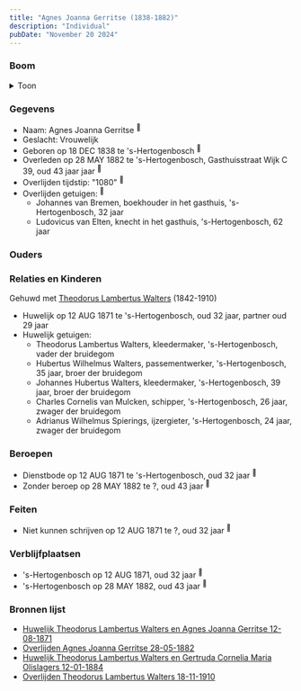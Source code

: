 ```yaml
---
title: "Agnes Joanna Gerritse (1838-1882)"
description: "Individual"
pubDate: "November 20 2024"
---
```


### Boom
<details><summary>Toon</summary>

![test](https://www.plantuml.com/plantuml/svg/XP9DQm8n48Rl-HM37Zm9ksxh5o9-L6sbjJreIq-ItKntWzb4CX5PnF_U-84LAkqfmyoyypupf4UEMxV95QELr6jkUGunJrQfDHijXaOP2yvoJRw4sh5C2eH4saJXASPyxGh8CO_HqYb53YqQLwoHNKrD52U27GE0WR42xJoJoKeZKQUJSwcxNOZOdh4Al1sjYB6JfDHFVHTC3TUQmmIjbOwm19pWAGZ2i0wN0UNnO1ID8k-o-vAen1uwxPZ7nJ8spYbiTo5imiDew9-e2HMgFg9r9aKT6qgoAn6jDaejkHRBn1gYs7W2hwuruQN_wTNDsc_r_W8ypz08OpS4p_nm5-UZ3wxyMUY27JG0ogDeV3yU_85RgyDqCVE6TpSC_yNroyvUto5iXS4jt3Djfxr58QHE3ueQz1SJBso4Hz9n40HH2yfAffahK2cpzRHxTZvyjNhkOEULVXAiXrhuV_KD)
</details>

### Gegevens
- Naam: Agnes Joanna Gerritse <sup><a href="../s00153/" style="text-decoration:none" title="Huwelijk Theodorus Lambertus Walters en Agnes Joanna Gerritse 12-08-1871">:link:</a></sup>
- Geslacht: Vrouwelijk
- Geboren op 18 DEC 1838 te 's-Hertogenbosch <sup><a href="../s00153/" style="text-decoration:none" title="Huwelijk Theodorus Lambertus Walters en Agnes Joanna Gerritse 12-08-1871">:link:</a></sup>
- Overleden op 28 MAY 1882 te 's-Hertogenbosch, Gasthuisstraat Wijk C 39, oud 43 jaar jaar <sup><a href="../s00155/" style="text-decoration:none" title="Overlijden Agnes Joanna Gerritse 28-05-1882">:link:</a></sup>
- Overlijden tijdstip: "1080" <sup><a href="../s00155/" style="text-decoration:none" title="Overlijden Agnes Joanna Gerritse 28-05-1882">:link:</a></sup>
- Overlijden getuigen: <sup><a href="../s00155/" style="text-decoration:none" title="Overlijden Agnes Joanna Gerritse 28-05-1882">:link:</a></sup>
  - Johannes van Bremen, boekhouder in het gasthuis, \'s-Hertogenbosch, 32 jaar
  - Ludovicus van Elten, knecht in het gasthuis, \'s-Hertogenbosch, 62 jaar

### Ouders

### Relaties en Kinderen

Gehuwd met [Theodorus Lambertus Walters](../i00107/) (1842-1910) 
- Huwelijk op 12 AUG 1871 te 's-Hertogenbosch, oud 32 jaar, partner oud 29 jaar 
- Huwelijk getuigen:  
  - Theodorus Lambertus Walters, kleedermaker, \'s-Hertogenbosch, vader der bruidegom
  - Hubertus Wilhelmus Walters, passementwerker, \'s-Hertogenbosch, 35 jaar, broer der bruidegom
  - Johannes Hubertus Walters, kleedermaker, \'s-Hertogenbosch, 39 jaar, broer der bruidegom
  - Charles Cornelis van Mulcken, schipper, \'s-Hertogenbosch, 26 jaar, zwager der bruidegom
  - Adrianus Wilhelmus Spierings, ijzergieter, \'s-Hertogenbosch, 24 jaar, zwager der bruidegom

### Beroepen
- Dienstbode op 12 AUG 1871 te 's-Hertogenbosch, oud 32 jaar <sup><a href="../s00153/" style="text-decoration:none" title="Huwelijk Theodorus Lambertus Walters en Agnes Joanna Gerritse 12-08-1871">:link:</a></sup>
- Zonder beroep op 28 MAY 1882 te ?, oud 43 jaar <sup><a href="../s00155/" style="text-decoration:none" title="Overlijden Agnes Joanna Gerritse 28-05-1882">:link:</a></sup>

### Feiten
- Niet kunnen schrijven op 12 AUG 1871 te ?, oud 32 jaar <sup><a href="../s00153/" style="text-decoration:none" title="Huwelijk Theodorus Lambertus Walters en Agnes Joanna Gerritse 12-08-1871">:link:</a></sup>

### Verblijfplaatsen
- 's-Hertogenbosch  op 12 AUG 1871, oud 32 jaar  <sup><a href="../s00153/" style="text-decoration:none" title="Huwelijk Theodorus Lambertus Walters en Agnes Joanna Gerritse 12-08-1871">:link:</a></sup>
- 's-Hertogenbosch  op 28 MAY 1882, oud 43 jaar  <sup><a href="../s00155/" style="text-decoration:none" title="Overlijden Agnes Joanna Gerritse 28-05-1882">:link:</a></sup>

### Bronnen lijst
- [Huwelijk Theodorus Lambertus Walters en Agnes Joanna Gerritse 12-08-1871](../s00153/)
- [Overlijden Agnes Joanna Gerritse 28-05-1882](../s00155/)
- [Huwelijk Theodorus Lambertus Walters en Gertruda Cornelia Maria Olislagers 12-01-1884](../s00157/)
- [Overlijden Theodorus Lambertus Walters 18-11-1910](../s00160/)